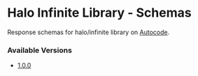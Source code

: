 # Halo Infinite Library - Schemas

Response schemas for halo/infinite library on [Autocode](https://autocode.com/lib/halo/infinite/).

### Available Versions

-   [1.0.0](https://github.com/halodotapi/lib-infinite-schema/tree/1.0.0)
